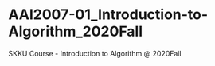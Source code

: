 # AAI2007-01_Introduction-to-Algorithm_2020Fall
SKKU Course  - Introduction to Algorithm @ 2020Fall
